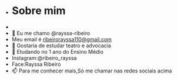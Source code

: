 - # Sobre mim
- 
- 👋 Eu me chamo @rayssa-ribeiro
-  Meu email é ribeirorayssa110@gmail.com
- 👀  Gostaria de estudar teatro e advocacia 
- 🌱 Etudando no 1 ano do Ensino Médio
-  Instagram:@ribeiro_rayssa
-  Face:Rayssa Ribeiro
- 📫 Para me conhecer mais,Só me chamar nas redes sociais acima

<!---
rayssa-ribeiro/rayssa-ribeiro is a ✨ special ✨ repository because its `README.md` (this file) appears on your GitHub profile.
You can click the Preview link to take a look at your changes.
--->
